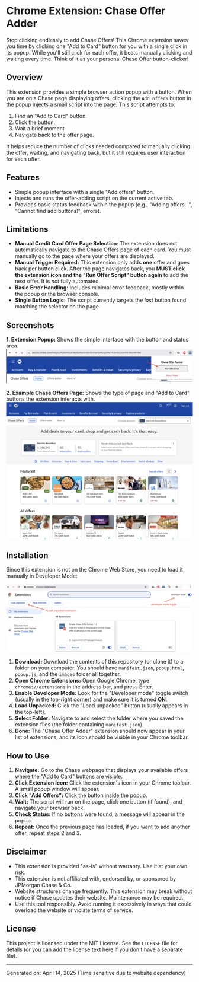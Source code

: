 # Chrome Extension: Chase Offer Adder

Stop clicking endlessly to add Chase Offers! This Chrome extension saves you time by clicking one "Add to Card" button for you with a single click in its popup. While you'll still click for each offer, it beats manually clicking and waiting every time. Think of it as your personal Chase Offer button-clicker!

## Overview

This extension provides a simple browser action popup with a button. When you are on a Chase page displaying offers, clicking the `Add offers` button in the popup injects a small script into the page. This script attempts to:

1. Find an "Add to Card" button.
2. Click the button.
3. Wait a brief moment.
4. Navigate back to the offer page.

It helps reduce the number of clicks needed compared to manually clicking the offer, waiting, and navigating back, but it still requires user interaction for each offer.

## Features

* Simple popup interface with a single "Add offers" button.
* Injects and runs the offer-adding script on the current active tab.
* Provides basic status feedback within the popup (e.g., "Adding offers...", "Cannot find add buttons!", errors).

## Limitations

* **Manual Credit Card Offer Page Selection**: The extension does not automatically navigate to the Chase Offers page of each card. You must manually go to the page where your offers are displayed.
* **Manual Trigger Required:** This extension only adds **one** offer and goes back per button click. After the page navigates back, you **MUST click the extension icon and the "Run Offer Script" button again** to add the next offer. It is *not* fully automated.
* **Basic Error Handling:** Includes minimal error feedback, mostly within the popup or the browser console.
* **Single Button Logic:** The script currently targets the *last* button found matching the selector on the page.

## Screenshots

**1. Extension Popup:** Shows the simple interface with the button and status area.
![Popup Window](images/popup.png)

**2. Example Chase Offers Page:** Shows the type of page and "Add to Card" buttons the extension interacts with.
![Chase Offers Page Example](images/offer_page_exmaple.png)

## Installation

Since this extension is not on the Chrome Web Store, you need to load it manually in Developer Mode:

![Chrome Extensions Page](images/installation.png)

1. **Download:** Download the contents of this repository (or clone it) to a folder on your computer. You should have `manifest.json`, `popup.html`, `popup.js`, and the `images` folder all together.
2. **Open Chrome Extensions:** Open Google Chrome, type `chrome://extensions` in the address bar, and press Enter.
3. **Enable Developer Mode:** Look for the "Developer mode" toggle switch (usually in the top-right corner) and make sure it is turned **ON**.
4. **Load Unpacked:** Click the "Load unpacked" button (usually appears in the top-left).
5. **Select Folder:** Navigate to and select the folder where you saved the extension files (the folder containing `manifest.json`).
6. **Done:** The "Chase Offer Adder" extension should now appear in your list of extensions, and its icon should be visible in your Chrome toolbar.

## How to Use

1. **Navigate:** Go to the Chase webpage that displays your available offers where the "Add to Card" buttons are visible.
2. **Click Extension Icon:** Click the extension's icon in your Chrome toolbar. A small popup window will appear.
3. **Click "Add Offers":** Click the button inside the popup.
4. **Wait:** The script will run on the page, click one button (if found), and navigate your browser back.
5. **Check Status:** If no buttons were found, a message will appear in the popup.
6. **Repeat:** Once the previous page has loaded, if you want to add another offer, repeat steps 2 and 3.

## Disclaimer

* This extension is provided "as-is" without warranty. Use it at your own risk.
* This extension is not affiliated with, endorsed by, or sponsored by JPMorgan Chase & Co.
* Website structures change frequently. This extension may break without notice if Chase updates their website. Maintenance may be required.
* Use this tool responsibly. Avoid running it excessively in ways that could overload the website or violate terms of service.

## License

This project is licensed under the MIT License. See the `LICENSE` file for details (or you can add the license text here if you don't have a separate file).

---

Generated on: April 14, 2025 (Time sensitive due to website dependency)
